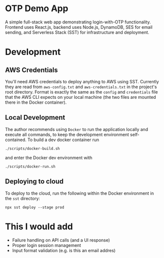 # OTP Demo App

A simple full-stack web app demonstrating login-with-OTP functionality. Frontend uses React.js,
backend uses Node.js, DynamoDB, SES for email sending, and Serverless Stack (SST) for infrastructure
and deployment.

# Development

## AWS Credentials

You'll need AWS credentials to deploy anything to AWS using SST. Currently they are read from `aws-config.txt` and `aws-credentials.txt` in the project's root directory. Format is exactly the same as the `config` and `credentials` file that the AWS CLI expects on your local machine (the two files are mounted there in the Docker container).

## Local Development

The author recommends using `Docker` to run the application locally and execute all commands, to
keep the development environment self-contained. To build a dev docker container run

```
./scripts/docker-build.sh
```

and enter the Docker dev environment with

```
./scripts/docker-run.sh
```

## Deploying to cloud

To deploy to the cloud, run the following within the Docker environment in the `sst` directory:

```
npx sst deploy --stage prod
```

# This I would add

* Failure handling on API calls (and a UI response)
* Proper login session management
* Input format validation (e.g. is this an email addres)